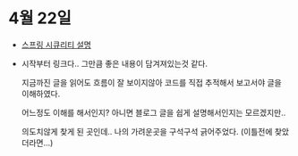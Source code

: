 # 4월 22일

- [스프링 시큐리티 설명](https://hodolee246.tistory.com/69)

- 시작부터 링크다.. 그만큼 좋은 내용이 담겨져있는것 같다.

  지금까진 글을 읽어도 흐름이 잘 보이지않아 코드를 직접 추적해서 보고서야 글을 이해하였다.

  어느정도 이해를 해서인지? 아니면 블로그 글을 쉽게 설명해서인지는 모르겠지만..

  의도치않게 찾게 된 곳인데.. 나의 가려운곳을 구석구석 긁어주었다. (이틀전에 찾았더라면...)